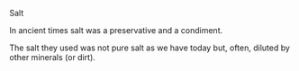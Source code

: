 Salt


In ancient times salt was a preservative and a condiment.

The salt they used was not pure salt as we have today but, often, diluted by other minerals (or dirt).
